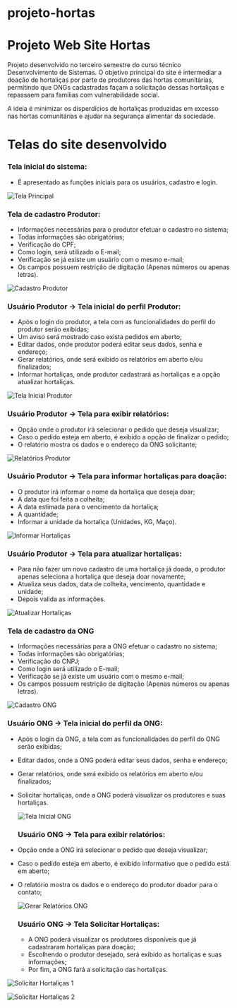 # projeto-hortas
<h1>Projeto Web Site Hortas</h1>

Projeto desenvolvido no terceiro semestre do curso técnico Desenvolvimento de Sistemas.
O objetivo principal do site é intermediar a doação de hortaliças por parte de produtores das hortas comunitárias,
permitindo que ONGs cadastradas façam a solicitação dessas hortaliças e repassaem para famílias com vulnerabilidade social.

A ideia é minimizar os disperdícios de hortaliças produzidas em excesso nas hortas comunitárias e ajudar na segurança alimentar da sociedade.




<h1>Telas do site desenvolvido</h1>


<h3>Tela inicial do sistema:</h3>

- É apresentado as funções iniciais para os usuários, cadastro e login.

![Tela Principal](https://user-images.githubusercontent.com/86797383/144767574-672868c8-3ec8-497b-a9c4-7c2bd39528dc.jpg)


<h3>Tela de cadastro Produtor:</h3>

- Informações necessárias para o produtor efetuar o cadastro no sistema; 
- Todas informações são obrigatórias;
- Verificação do CPF;
- Como login, será utilizado o E-mail;
- Verificação se já existe um usuário com o mesmo e-mail;
- Os campos possuem restrição de digitação (Apenas números ou apenas letras).

![Cadastro Produtor](https://user-images.githubusercontent.com/86797383/144767856-246750ce-7983-4a2e-b281-5d952adf6d9d.jpg)

<h3>Usuário Produtor -> Tela inicial do perfil Produtor:</h3>

- Após o login do produtor, a tela com as funcionalidades do perfil do produtor serão exibidas;
- Um aviso será mostrado caso exista pedidos em aberto;
- Editar dados, onde produtor poderá editar seus dados, senha e endereço;
- Gerar relatórios, onde será exibido os relatórios em aberto e/ou finalizados;
- Informar hortaliças, onde produtor cadastrará as hortaliças e a opção atualizar hortaliças.  

![Tela Inicial Produtor](https://user-images.githubusercontent.com/86797383/144767969-3eb06d03-81a8-45be-adc4-76c31398ef0a.jpg)

<h3>Usuário Produtor -> Tela para exibir relatórios:</h3>

- Opção onde o produtor irá selecionar o pedido que deseja visualizar;
- Caso o pedido esteja em aberto, é exibido a opção de finalizar o pedido;
- O relatório mostra os dados e o endereço da ONG solicitante;


![Relatórios Produtor](https://user-images.githubusercontent.com/86797383/144768169-20d1656f-cf0f-4e46-befd-50abfd8fcc87.jpg)


<h3>Usuário Produtor -> Tela para informar hortaliças para doação:</h3>

- O produtor irá informar o nome da hortaliça que deseja doar;
- A data que foi feita a colheita;
- A data estimada para o vencimento da hortaliça; 
- A quantidade; 
- Informar a unidade da hortaliça (Unidades, KG, Maço).

![Informar Hortaliças](https://user-images.githubusercontent.com/86797383/144767640-8d15017f-95e7-4700-b24e-981b0468b2e6.jpg)

<h3>Usuário Produtor -> Tela para atualizar hortaliças:</h3>

- Para não fazer um novo cadastro de uma hortaliça já doada, o produtor apenas seleciona a hortaliça que deseja doar novamente;
- Atualiza seus dados, data de colheita, vencimento, quantidade e unidade;
- Depois valida as informações.

![Atualizar Hortaliças](https://user-images.githubusercontent.com/86797383/144768396-eceb2d65-827a-404e-b3ed-27489a489084.jpg)


<h3>Tela de cadastro da ONG</h3>

- Informações necessárias para a ONG efetuar o cadastro no sistema; 
- Todas informações são obrigatórias;
- Verificação do CNPJ;
- Como login será utilizado o E-mail;
- Verificação se já existe um usuário com o mesmo e-mail;
- Os campos possuem restrição de digitação (Apenas números ou apenas letras).

![Cadastro ONG](https://user-images.githubusercontent.com/86797383/144768882-7c164616-8b68-48fb-82ce-9956ca4b1f8e.jpg)

<h3>Usuário ONG -> Tela inicial do perfil da ONG:</h3>
  
 - Após o login da ONG, a tela com as funcionalidades do perfil do ONG serão exibidas;
- Editar dados, onde a ONG poderá editar seus dados, senha e endereço;
- Gerar relatórios, onde será exibido os relatórios em aberto e/ou finalizados;
- Solicitar hortaliças, onde a ONG poderá visualizar os produtores e suas hortaliças.
  
  ![Tela Inicial ONG](https://user-images.githubusercontent.com/86797383/144769007-1205ddca-e747-4466-89bc-3ebc8ab7b9d1.jpg)
  
  <h3>Usuário ONG -> Tela para exibir relatórios:</h3>

- Opção onde a ONG irá selecionar o pedido que deseja visualizar;
- Caso o pedido esteja em aberto, é exibido informativo que o pedido está em aberto;
- O relatório mostra os dados e o endereço do produtor doador para o contato;
  
  ![Gerar Relatórios ONG](https://user-images.githubusercontent.com/86797383/144769146-0dc2e7d1-f25a-47f1-bd75-e79cd2e33f92.jpg)


  <h3>Usuário ONG -> Tela Solicitar Hortaliças:</h3>
  
  - A ONG poderá visualizar os produtores disponíveis que já cadastraram hortaliças para doação;
  - Escolhendo o produtor desejado, será exibido as hortaliças e suas informações;
  - Por fim, a ONG fará a solicitação das hortaliças.


![Solicitar Hortaliças 1](https://user-images.githubusercontent.com/86797383/144809759-4c21bf7c-a6c8-4fff-8456-47d3e8fb18b1.jpg)


![Solicitar Hortaliças 2](https://user-images.githubusercontent.com/86797383/144769288-ec2a4288-6b4f-4ca2-929d-9904ea27448c.jpg)




